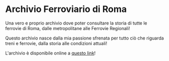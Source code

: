 # Archivio Ferroviario di Roma
Una vero e proprio archivio dove poter consultare la storia di tutte le ferrovie di Roma, dalle metropolitane alle Ferrovie Regionali!

Questo archivio nasce dalla mia passione sfrenata per tutto ciò che riguarda treni e ferrovie, dalla storia alle condizioni attuali!

L'archivio è disponibile online a [questo link](https://random-coder404.github.io/Archivio-Ferroviario-Roma/)!
